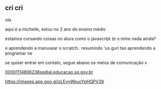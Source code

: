 ## cri cri
ola

aqui é a michelle, estou no 2 ano do ensino médio

estamos cursando coisas no alura como o javascript (e o mine nada ainda?

e aprendendo a manusear o scratch.. resumindo 'us guri tao aprendendo a programar ne

se quiser entrar em contato, segue abaixo os meios de comunicação v

00001114896238sp@al.educacao.sp.gov.br 

https://images.app.goo.gl/sLEvyWeucYpHQPV39
